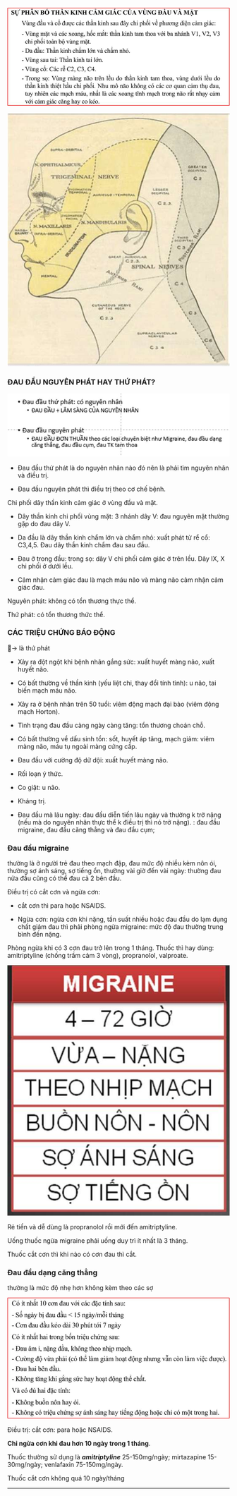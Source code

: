 ![NỘI THẦN KINH-1687351207768.jpeg](../../../200%20Files/image/image/N%E1%BB%98I%20TH%E1%BA%A6N%20KINH-1687351207768.jpeg)
  
![300](../../../200%20Files/image/image/N%E1%BB%98I%20TH%E1%BA%A6N%20KINH-1687351214053.jpeg)
  
### ĐAU ĐẦU NGUYÊN PHÁT HAY THỨ PHÁT?
  
![400](../../../200%20Files/image/image/N%E1%BB%98I%20TH%E1%BA%A6N%20KINH-1687351218043.jpeg)
  
- Đau đầu thứ phát là do nguyên nhân nào đó nên là phải tìm nguyên nhân và điều trị.
  
- Đau đầu nguyên phát thì điều trị theo cơ chế bệnh.
  
Chi phối dây thần kinh cảm giác ở vùng đầu và mặt.
  
- Dây thần kinh chi phối vùng mặt: 3 nhánh dây V: đau nguyên mặt thường gặp do đau dây V.
  
- Da đầu là dây thần kinh chẩm lớn và chẩm nhỏ: xuất phát từ rể cổ: C3,4,5. Đau dây thần kinh chẩm đau sau đầu.
  
- Đau ở trong đầu: trong sọ: dây V chi phối cảm giác ở trên lều. Dây IX, X chi phối ở dưới lều.
  
- Cảm nhận cảm giác đau là mạch máu não và màng não cảm nhận cảm giác đau.
  

  
Nguyên phát: không có tổn thương thực thể.
  
Thứ phát: có tổn thương thức thể.
  
### CÁC TRIỆU CHỨNG BÁO ĐỘNG
  
🚨-> là thứ phát
  
- Xảy ra đột ngột khi bệnh nhân gắng sức: xuất huyết màng não, xuất huyết não.
  
- Có bất thường về thần kinh (yếu liệt chi, thay đổi tính tình): u não, tai biến mạch máu não.
  
- Xảy ra ở bệnh nhân trên 50 tuổi: viêm động mạch đại bào (viêm động mạch Horton).
  
- Tình trạng đau đầu càng ngày càng tăng: tổn thương choán chỗ.
  
- Có bất thường về dấu sinh tồn: sốt, huyết áp tăng, mạch giảm: viêm màng não, máu tụ ngoài màng cứng cấp.
  
- Đau đầu với cường độ dữ dội: xuất huyết màng não.
  
- Rối loạn ý thức.
  
- Co giật: u não.
  
- Kháng trị.
  
- Đau đầu mà lâu ngày: đau đầu diễn tiến lâu ngày và thường k trở nặng (nếu mà do nguyên nhân thực thể k điều trị thì nó trở nặng). : đau đầu migraine, đau đầu căng thẳng và đau đầu cụm;
  
### Đau đầu migraine
  
thường là ở người trẻ đau theo mạch đập, đau mức độ nhiều kèm nôn ói, thường sợ ánh sáng, sợ tiếng ồn, thường vài giờ đến vài ngày: thường đau nửa đầu cũng có thể đau cả 2 bên đầu.
  
Điều trị có cắt cơn và ngừa cơn:
  
- cắt cơn thì para hoặc NSAIDS.
  
- Ngừa cơn: ngừa cơn khi nặng, tần suất nhiều hoặc đau đầu do lạm dụng chất giảm đau thì phải phòng ngừa migraine: mức độ đau thường trung bình đến nặng.
  
Phòng ngừa khi có 3 cơn đau trở lên trong 1 tháng. Thuốc thì hay dùng: amitriptyline (chống trầm cảm 3 vòng), propranolol, valproate.
  
![200](../../../200%20Files/image/image/N%E1%BB%98I%20TH%E1%BA%A6N%20KINH-1687351254191.jpeg)
  
Rẻ tiền và dễ dùng là propranolol rồi mới đến amitriptyline.
  
Uống thuốc ngừa migraine phải uống duy trì ít nhất là 3 tháng.
  
Thuốc cắt cơn thì khi nào có cơn đau thì cắt.
  
### Đau đầu dạng căng thẳng
  
thường là mức độ nhẹ hơn không kèm theo các sợ
  
![NỘI THẦN KINH-1687351281424.jpeg](../../../200%20Files/image/image/N%E1%BB%98I%20TH%E1%BA%A6N%20KINH-1687351281424.jpeg)
  
Điều trị: cắt cơn: para hoặc NSAIDS.
  
**Chỉ ngừa cơn khi đau hơn 10 ngày trong 1 tháng**.
  
Thuốc thường sử dụng là **_amitriptyline_** 25-150mg/ngày; mirtazapine 15-30mg/ngày; venlafaxin 75-150mg/ngày.
  
Thuốc cắt cơn không quá 10 ngày/tháng
  

  
---
  

  
